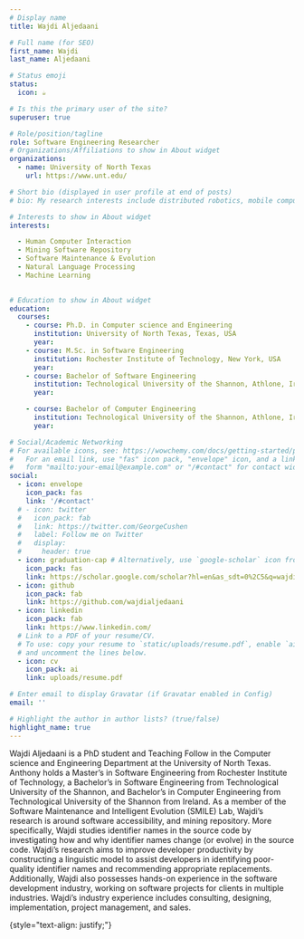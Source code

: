 ```yaml
---
# Display name
title: Wajdi Aljedaani

# Full name (for SEO)
first_name: Wajdi
last_name: Aljedaani

# Status emoji
status:
  icon: ☕️

# Is this the primary user of the site?
superuser: true

# Role/position/tagline
role: Software Engineering Researcher 
# Organizations/Affiliations to show in About widget
organizations:
  - name: University of North Texas
    url: https://www.unt.edu/

# Short bio (displayed in user profile at end of posts)
# bio: My research interests include distributed robotics, mobile computing and programmable matter.

# Interests to show in About widget
interests:

  - Human Computer Interaction
  - Mining Software Repository
  - Software Maintenance & Evolution
  - Natural Language Processing
  - Machine Learning
  

# Education to show in About widget
education:
  courses:
    - course: Ph.D. in Computer science and Engineering
      institution: University of North Texas, Texas, USA
      year: 
    - course: M.Sc. in Software Engineering
      institution: Rochester Institute of Technology, New York, USA
      year: 
    - course: Bachelor of Software Engineering
      institution: Technological University of the Shannon, Athlone, Ireland
      year: 

    - course: Bachelor of Computer Engineering
      institution: Technological University of the Shannon, Athlone, Ireland
      year: 

# Social/Academic Networking
# For available icons, see: https://wowchemy.com/docs/getting-started/page-builder/#icons
#   For an email link, use "fas" icon pack, "envelope" icon, and a link in the
#   form "mailto:your-email@example.com" or "/#contact" for contact widget.
social:
  - icon: envelope
    icon_pack: fas
    link: '/#contact'
  # - icon: twitter
  #   icon_pack: fab
  #   link: https://twitter.com/GeorgeCushen
  #   label: Follow me on Twitter
  #   display:
  #     header: true
  - icon: graduation-cap # Alternatively, use `google-scholar` icon from `ai` icon pack
    icon_pack: fas
    link: https://scholar.google.com/scholar?hl=en&as_sdt=0%2C5&q=wajdi+aljedaani&btnG=
  - icon: github
    icon_pack: fab
    link: https://github.com/wajdialjedaani
  - icon: linkedin
    icon_pack: fab
    link: https://www.linkedin.com/
  # Link to a PDF of your resume/CV.
  # To use: copy your resume to `static/uploads/resume.pdf`, enable `ai` icons in `params.yaml`,
  # and uncomment the lines below.
  - icon: cv
    icon_pack: ai
    link: uploads/resume.pdf

# Enter email to display Gravatar (if Gravatar enabled in Config)
email: ''

# Highlight the author in author lists? (true/false)
highlight_name: true
---
```


Wajdi Aljedaani is a PhD student and Teaching Follow in the Computer science and Engineering Department at the University of North Texas. Anthony holds a Master’s in Software Engineering from Rochester Institute of Technology, a Bachelor’s in Software Engineering from Technological University of the Shannon, and Bachelor’s in Computer Engineering from Technological University of the Shannon from Ireland. As a member of the Software Maintenance and Intelligent Evolution (SMILE) Lab, Wajdi’s research is around software accessibility, and mining repository. More specifically, Wajdi studies identifier names in the source code by investigating how and why identifier names change (or evolve) in the source code. Wajdi’s research aims to improve developer productivity by constructing a linguistic model to assist developers in identifying poor-quality identifier names and recommending appropriate replacements. Additionally, Wajdi also possesses hands-on experience in the software development industry, working on software projects for clients in multiple industries. Wajdi’s industry experience includes consulting, designing, implementation, project management, and sales.

 
{style="text-align: justify;"}
